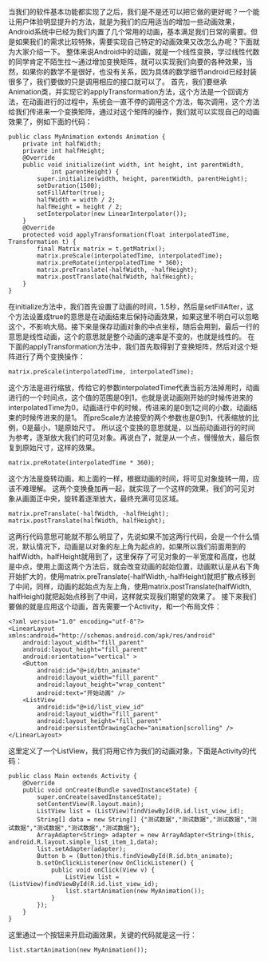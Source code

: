 当我们的软件基本功能都实现了之后，我们是不是还可以把它做的更好呢？一个能让用户体验明显提升的方法，就是为我们的应用适当的增加一些动画效果，Android系统中已经为我们内置了几个常用的动画，基本满足我们日常的需要。但是如果我们的需求比较特殊，需要实现自己特定的动画效果又改怎么办呢？下面就为大家介绍一下。
整体来说Android中的动画，就是一个线性变换，学过线性代数的同学肯定不陌生拉～通过增加变换矩阵，就可以实现我们向要的各种效果，当然，如果你的数学不是很好，也没有关系，因为具体的数学细节android已经封装很多了，我们要做的只是调用相应的接口就可以了。
首先，我们要继承Animation类，并实现它的applyTransformation方法，这个方法是一个回调方法，在动画进行的过程中，系统会一直不停的调用这个方法，每次调用，这个方法给我们传进来一个变换矩阵，通过对这个矩阵的操作，我们就可以实现自己的动画效果了，例如下面的代码：
```  
public class MyAnimation extends Animation {
	private int halfWidth;
	private int halfHeight;
	@Override
	public void initialize(int width, int height, int parentWidth,
			int parentHeight) {
		super.initialize(width, height, parentWidth, parentHeight);
		setDuration(1500);
		setFillAfter(true);
		halfWidth = width / 2;
		halfHeight = height / 2;
		setInterpolator(new LinearInterpolator());
	}
	@Override
	protected void applyTransformation(float interpolatedTime, Transformation t) {
		final Matrix matrix = t.getMatrix();
		matrix.preScale(interpolatedTime, interpolatedTime);
		matrix.preRotate(interpolatedTime * 360);
		matrix.preTranslate(-halfWidth, -halfHeight);
		matrix.postTranslate(halfWidth, halfHeight);
	}
}
```
在initialize方法中，我们首先设置了动画的时间，1.5秒，然后是setFillAfter，这个方法设置成true的意思是在动画结束后保持动画效果，如果这里不明白可以忽略这个，不影响大局。接下来是保存动画对象的中点坐标，随后会用到，最后一行的意思是线性动画，这个的意思就是整个动画的速率是不变的，也就是线性的。
在下面的applyTransformation方法中，我们首先取得到了变换矩阵，然后对这个矩阵进行了两个变换操作：
```   
matrix.preScale(interpolatedTime, interpolatedTime);       
```  
这个方法是进行缩放，传给它的参数interpolatedTime代表当前方法掉用时，动画进行的一个时间点，这个值的范围是0到1，也就是说动画刚开始的时候传进来的interpolatedTime为0，动画进行中的时候，传进来的是0到1之间的小数，动画结束的时候传进来的是1。
而preScale方法接受的两个参数也是0到1，代表缩放的比例，0是最小，1是原始尺寸。
所以这个变换的意思就是，以当前动画进行的时间为参考，逐渐放大我们的可见对象。再说白了，就是从一个点，慢慢放大，最后恢复到原始尺寸，这样的效果。
```  
matrix.preRotate(interpolatedTime * 360);   
```  
这个方法是旋转动画，和上面的一样，根据动画的时间，将可见对象旋转一周，应该不难理解。
这两个变换叠加再一起，就实现了一个这样的效果，我们的可见对象从画面正中央，旋转着逐渐放大，最终充满可见区域。  
```  
matrix.preTranslate(-halfWidth, -halfHeight);
matrix.postTranslate(halfWidth, halfHeight);   
```  
这两行代码意思可能就不那么明显了，先说如果不加这两行代码，会是一个什么情况，默认情况下，动画是以对象的左上角为起点的，如果所以我们前面用到的halfWidth，halfHeight就用到了，这里保存了可见对象的一半宽度和高度，也就是中点，使用上面这两个方法后，就会改变动画的起始位置，动画默认是从右下角开始扩大的，使用matrix.preTranslate(-halfWidth,-halfHeight)就把扩散点移到了中间，同样，动画的起始点为左上角，使用matrix.postTranslate(halfWidth, halfHeight)就把起始点移到了中间，这样就实现我们期望的效果了。
接下来我们要做的就是应用这个动画，首先需要一个Activity，和一个布局文件：
```  
<?xml version="1.0" encoding="utf-8"?>
<LinearLayout xmlns:android="http://schemas.android.com/apk/res/android"
    android:layout_width="fill_parent"
    android:layout_height="fill_parent"
    android:orientation="vertical" >
    <Button
        android:id="@+id/btn_animate"
        android:layout_width="fill_parent"
        android:layout_height="wrap_content"
        android:text="开始动画" />
    <ListView
        android:id="@+id/list_view_id"
        android:layout_width="fill_parent"
        android:layout_height="fill_parent"
        android:persistentDrawingCache="animation|scrolling" />
</LinearLayout>
```
这里定义了一个ListView，我们将用它作为我们的动画对象，下面是Activity的代码：
```  
public class Main extends Activity {
    @Override
    public void onCreate(Bundle savedInstanceState) {
        super.onCreate(savedInstanceState);
        setContentView(R.layout.main);
        ListView list = (ListView)findViewById(R.id.list_view_id);
        String[] data = new String[] {"测试数据","测试数据","测试数据","测试数据","测试数据","测试数据","测试数据"};
		ArrayAdapter<String> adapter = new ArrayAdapter<String>(this, android.R.layout.simple_list_item_1,data);
        list.setAdapter(adapter);
        Button b = (Button)this.findViewById(R.id.btn_animate);
        b.setOnClickListener(new OnClickListener() {
            public void onClick(View v) {
                ListView list = (ListView)findViewById(R.id.list_view_id);
                list.startAnimation(new MyAnimation());
            }
        });
    }
}
```
这里通过一个按钮来开启动画效果，关键的代码就是这一行：
```  
list.startAnimation(new MyAnimation());
```